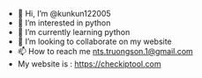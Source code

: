 - 👋 Hi, I’m @kunkun122005
- 👀 I’m interested in python
- 🌱 I’m currently learning python
- 💞️ I’m looking to collaborate on my website
- 📫 How to reach me nts.truongson.1@gmail.com
- My website is : https://checkiptool.com

<!---
kunkun122005/kunkun122005 is a ✨ special ✨ repository because its `README.md` (this file) appears on your GitHub profile.
You can click the Preview link to take a look at your changes.
--->
